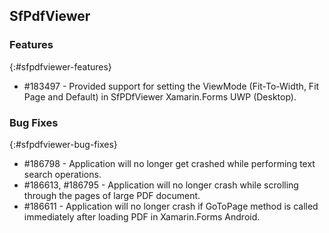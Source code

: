 ## SfPdfViewer

### Features
{:#sfpdfviewer-features}

* \#183497 - Provided support for setting the ViewMode (Fit-To-Width, Fit Page and Default) in SfPDfViewer Xamarin.Forms UWP (Desktop).


### Bug Fixes
{:#sfpdfviewer-bug-fixes}

* \#186798 - Application will no longer get crashed while performing text search operations.
* \#186613, \#186795 - Application will no longer crash while scrolling through the pages of large PDF document.
* \#186611 - Application will no longer crash if GoToPage method is called immediately after loading PDF in Xamarin.Forms Android.

